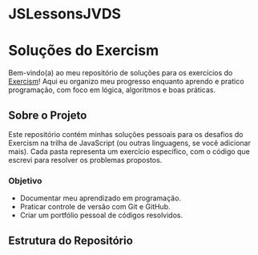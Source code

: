 # JSLessonsJVDS
# Soluções do Exercism

Bem-vindo(a) ao meu repositório de soluções para os exercícios do [Exercism](https://exercism.org/)! Aqui eu organizo meu progresso enquanto aprendo e pratico programação, com foco em lógica, algoritmos e boas práticas.

## Sobre o Projeto
Este repositório contém minhas soluções pessoais para os desafios do Exercism na trilha de JavaScript (ou outras linguagens, se você adicionar mais). Cada pasta representa um exercício específico, com o código que escrevi para resolver os problemas propostos.

### Objetivo
- Documentar meu aprendizado em programação.
- Praticar controle de versão com Git e GitHub.
- Criar um portfólio pessoal de códigos resolvidos.

## Estrutura do Repositório